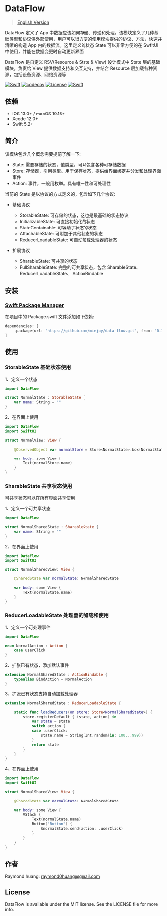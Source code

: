# DataFlow

> [English Version](README-EN.md)

DataFlow 定义了 App 中数据应该如何存储、传递和处理。该模块定义了几种基础类型和协议供外部使用，用户可以很方便的使用模块提供的协议、方法，快速并清晰的构造 App 内的数据流。这里定义的状态 State 可以非常方便的在 SwfitUI 中使用，并能在数据变更时自动更新界面

DataFlow 是自定义 RSV(Resource & State & View) 设计模式中 State 层的基础模块，负责给 View 提供数据支持和交互支持，并结合 Resource 层加载各种资源，包括设备资源、网络资源等

[![Swift](https://github.com/miejoy/data-flow/actions/workflows/test.yml/badge.svg)](https://github.com/miejoy/data-flow/actions/workflows/test.yml)
[![codecov](https://codecov.io/gh/miejoy/data-flow/branch/main/graph/badge.svg)](https://codecov.io/gh/miejoy/data-flow)
[![License](https://img.shields.io/badge/license-MIT-brightgreen.svg)](LICENSE)
[![Swift](https://img.shields.io/badge/swift-5.2-brightgreen.svg)](https://swift.org)

## 依赖

- iOS 13.0+ / macOS 10.15+
- Xcode 12.0+
- Swift 5.2+

## 简介

该模块包含几个概念需要提前了解一下:

- State: 需要存储的状态，值类型，可以包含各种可存储数据
- Store: 存储器，引用类型。用于保存状态，提供给界面绑定并分发和处理界面事件
- Action: 事件，一般用枚举。具有唯一性和可处理性

当前的 State 是以协议的方式定义的，包含如下几个协议:

- 基础协议
  - StorableState: 可存储的状态，这也是最基础的状态协议
  - InitializableState: 可直接初始化的状态
  - StateContainable: 可容纳子状态的状态
  - AttachableState: 可附加于其他状态的状态
  - ReducerLoadableState: 可自动加载处理器的状态

- 扩展协议
  - SharableState: 可共享的状态
  - FullSharableState: 完整的可共享状态，包含 SharableState、ReducerLoadableState、 ActionBindable

## 安装

### [Swift Package Manager](https://github.com/apple/swift-package-manager)

在项目中的 Package.swift 文件添加如下依赖:

```swift
dependencies: [
    .package(url: "https://github.com/miejoy/data-flow.git", from: "0.1.0"),
]
```

## 使用

### StorableState 基础状态使用

1、定义一个状态

```swift
import DataFlow

struct NormalState : StorableState {
    var name: String = ""
}
```

2、在界面上使用

```swift
import DataFlow
import SwiftUI

struct NormalView: View {
    
    @ObservedObject var normalStore = Store<NormalState>.box(NormalState())
    
    var body: some View {
        Text(normalStore.name)
    }
}
```

### SharableState 共享状态使用

可共享状态可以在所有界面共享使用

1、定义一个可共享状态

```swift
import DataFlow

struct NormalSharedState : SharableState {
    var name: String = ""
}
```

2、在界面上使用

```swift
import DataFlow
import SwiftUI

struct NormalSharedView: View {
    
    @SharedState var normalState: NormalSharedState
    
    var body: some View {
        Text(normalState.name)
    }
}
```

### ReducerLoadableState 处理器的加载和使用

1、定义一个可处理事件

```swift
import DataFlow

enum NormalAction : Action {
    case userClick
}
```

2、扩张已有状态，添加默认事件

```swift
extension NormalSharedState : ActionBindable {
    typealias BindAction = NormalAction
}
```

3、扩张已有状态支持自动加载处理器

```swift
extension NormalSharedState : ReducerLoadableState {

    static func loadReducers(on store: Store<NormalSharedState>) {
        store.registerDefault { (state, action) in
            var state = state
            switch action {
            case .userClick:
                state.name = String(Int.random(in: 100...999))
            }
            return state
        }
    }
}
```

4、在界面上使用

```swift
import DataFlow
import SwiftUI

struct NormalSharedView: View {
    
    @SharedState var normalState: NormalSharedState
    
    var body: some View {
        VStack {
            Text(normalState.name)
            Button("Button") {
                $normalState.send(action: .userClick)
            }
        }
    }
}
```

## 作者

Raymond.huang: raymond0huang@gmail.com

## License

DataFlow is available under the MIT license. See the LICENSE file for more info.
